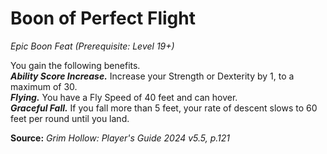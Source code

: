 # Boon of Perfect Flight
*Epic Boon Feat (Prerequisite: Level 19+)*

You gain the following benefits.  
***Ability Score Increase.*** Increase your Strength or Dexterity by 1, to a maximum of 30.  
***Flying.*** You have a Fly Speed of 40 feet and can hover.  
***Graceful Fall.*** If you fall more than 5 feet, your rate of descent slows to 60 feet per round until you land.

**Source:** *Grim Hollow: Player's Guide 2024 v5.5, p.121*